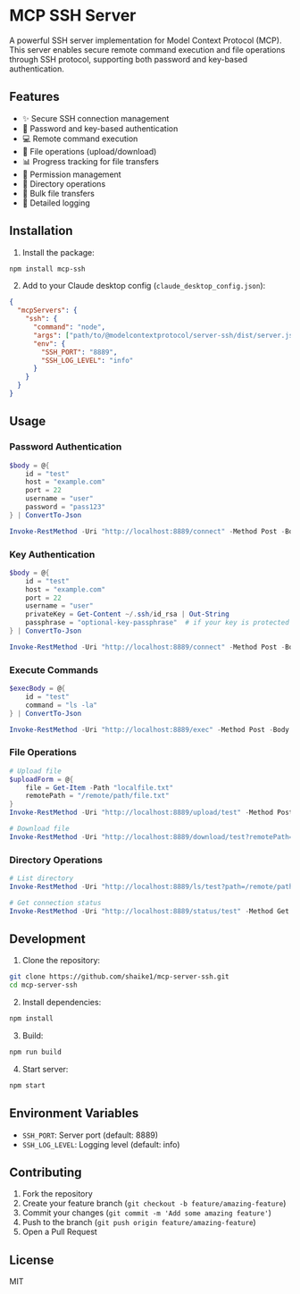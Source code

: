 # MCP SSH Server

A powerful SSH server implementation for Model Context Protocol (MCP). This server enables secure remote command execution and file operations through SSH protocol, supporting both password and key-based authentication.

## Features

- ✨ Secure SSH connection management
- 🔑 Password and key-based authentication
- 💻 Remote command execution
- 📁 File operations (upload/download)
- 📊 Progress tracking for file transfers
- 🔐 Permission management
- 📂 Directory operations
- 🚀 Bulk file transfers
- 📝 Detailed logging

## Installation

1. Install the package:
```bash
npm install mcp-ssh
```

2. Add to your Claude desktop config (`claude_desktop_config.json`):
```json
{
  "mcpServers": {
    "ssh": {
      "command": "node",
      "args": ["path/to/@modelcontextprotocol/server-ssh/dist/server.js"],
      "env": {
        "SSH_PORT": "8889",
        "SSH_LOG_LEVEL": "info"
      }
    }
  }
}
```

## Usage

### Password Authentication
```powershell
$body = @{
    id = "test"
    host = "example.com"
    port = 22
    username = "user"
    password = "pass123"
} | ConvertTo-Json

Invoke-RestMethod -Uri "http://localhost:8889/connect" -Method Post -Body $body -ContentType "application/json"
```

### Key Authentication
```powershell
$body = @{
    id = "test"
    host = "example.com"
    port = 22
    username = "user"
    privateKey = Get-Content ~/.ssh/id_rsa | Out-String
    passphrase = "optional-key-passphrase"  # if your key is protected
} | ConvertTo-Json

Invoke-RestMethod -Uri "http://localhost:8889/connect" -Method Post -Body $body -ContentType "application/json"
```

### Execute Commands
```powershell
$execBody = @{
    id = "test"
    command = "ls -la"
} | ConvertTo-Json

Invoke-RestMethod -Uri "http://localhost:8889/exec" -Method Post -Body $execBody -ContentType "application/json"
```

### File Operations
```powershell
# Upload file
$uploadForm = @{
    file = Get-Item -Path "localfile.txt"
    remotePath = "/remote/path/file.txt"
}
Invoke-RestMethod -Uri "http://localhost:8889/upload/test" -Method Post -Form $uploadForm

# Download file
Invoke-RestMethod -Uri "http://localhost:8889/download/test?remotePath=/remote/path/file.txt" -Method Get -OutFile "downloaded.txt"
```

### Directory Operations
```powershell
# List directory
Invoke-RestMethod -Uri "http://localhost:8889/ls/test?path=/remote/path" -Method Get

# Get connection status
Invoke-RestMethod -Uri "http://localhost:8889/status/test" -Method Get
```

## Development

1. Clone the repository:
```bash
git clone https://github.com/shaike1/mcp-server-ssh.git
cd mcp-server-ssh
```

2. Install dependencies:
```bash
npm install
```

3. Build:
```bash
npm run build
```

4. Start server:
```bash
npm start
```

## Environment Variables

- `SSH_PORT`: Server port (default: 8889)
- `SSH_LOG_LEVEL`: Logging level (default: info)

## Contributing

1. Fork the repository
2. Create your feature branch (`git checkout -b feature/amazing-feature`)
3. Commit your changes (`git commit -m 'Add some amazing feature'`)
4. Push to the branch (`git push origin feature/amazing-feature`)
5. Open a Pull Request

## License

MIT
